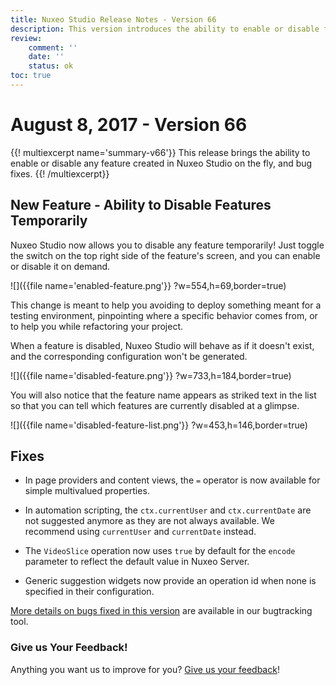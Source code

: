 ```yaml
---
title: Nuxeo Studio Release Notes - Version 66
description: This version introduces the ability to enable or disable features on the fly.
review:
    comment: ''
    date: ''
    status: ok
toc: true
---
```


# August 8, 2017 - Version 66

{{! multiexcerpt name='summary-v66'}}
This release brings the ability to enable or disable any feature created in Nuxeo Studio on the fly, and bug fixes.
{{! /multiexcerpt}}

## New Feature - Ability to Disable Features Temporarily
Nuxeo Studio now allows you to disable any feature temporarily! Just toggle the switch on the top right side of the feature's screen, and you can enable or disable it on demand.

![]({{file name='enabled-feature.png'}} ?w=554,h=69,border=true)

This change is meant to help you avoiding to deploy something meant for a testing environment, pinpointing where a specific behavior comes from, or to help you while refactoring your project.

When a feature is disabled, Nuxeo Studio will behave as if it doesn't exist, and the corresponding configuration won't be generated. 

![]({{file name='disabled-feature.png'}} ?w=733,h=184,border=true)

You will also notice that the feature name appears as striked text in the list so that you can tell which features are currently disabled at a glimpse.

![]({{file name='disabled-feature-list.png'}} ?w=453,h=146,border=true)

## Fixes
- In page providers and content views, the `=` operator is now available for simple multivalued properties.

- In automation scripting, the `ctx.currentUser` and `ctx.currentDate` are not suggested anymore as they are not always available. We recommend using `currentUser` and `currentDate` instead.

- The `VideoSlice` operation now uses `true` by default for the `encode` parameter to reflect the default value in Nuxeo Server.

- Generic suggestion widgets now provide an operation id when none is specified in their configuration.

[More details on bugs fixed in this version](https://jira.nuxeo.com/browse/NXS-3255?jql=project%20%3D%20NXS%20AND%20resolution%20!%3D%20Unresolved%20AND%20fixVersion%20%3D%20%2266%22%20ORDER%20BY%20priority%20DESC%2C%20updated%20DESC) are available in our bugtracking tool.

### Give us Your Feedback!
Anything you want us to improve for you? <a href="https://portal.prodpad.com/eb062eda-6d54-11e7-8513-22000a2145da" target="_blank">Give us your feedback</a>!
